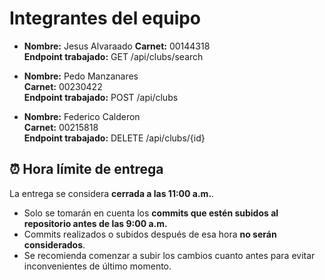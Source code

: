 # Integrantes del equipo

- **Nombre:** Jesus Alvaraado 
  **Carnet:** 00144318  
  **Endpoint trabajado:** GET /api/clubs/search

- **Nombre:** Pedo Manzanares  
  **Carnet:** 00230422  
  **Endpoint trabajado:** POST /api/clubs

- **Nombre:** Federico Calderon  
  **Carnet:** 00215818  
  **Endpoint trabajado:** DELETE /api/clubs/{id}

## ⏰ Hora límite de entrega

La entrega se considera **cerrada a las 11:00 a.m.**.

- Solo se tomarán en cuenta los **commits que estén subidos al repositorio antes de las 9:00 a.m.**
- Commits realizados o subidos después de esa hora **no serán considerados**.
- Se recomienda comenzar a subir los cambios cuanto antes para evitar inconvenientes de último momento.